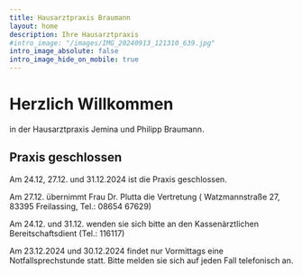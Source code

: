 ```yaml
---
title: Hausarztpraxis Braumann
layout: home
description: Ihre Hausarztpraxis
#intro_image: "/images/IMG_20240913_121310_639.jpg"
intro_image_absolute: false
intro_image_hide_on_mobile: true
---
```


# Herzlich Willkommen

in der Hausarztpraxis Jemina und Philipp Braumann.

## Praxis geschlossen

Am 24.12, 27.12. und 31.12.2024 ist die Praxis geschlossen.

Am 27.12. übernimmt Frau Dr. Plutta die Vertretung ( Watzmannstraße 27, 83395 Freilassing, Tel.: 08654 67629) 

Am 24.12. und 31.12. wenden sie sich bitte an den Kassenärztlichen Bereitschaftsdient (Tel.: 116117)

Am 23.12.2024 und 30.12.2024 findet nur Vormittags eine Notfallsprechstunde statt. Bitte melden sie sich auf jeden Fall telefonisch an.

